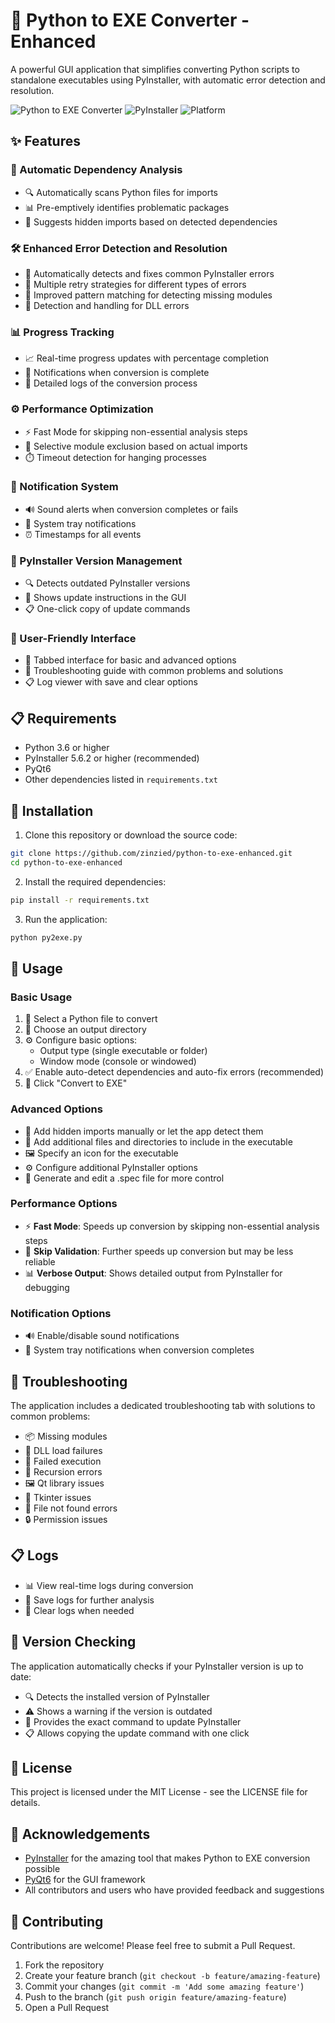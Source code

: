 # 🚀 Python to EXE Converter - Enhanced

A powerful GUI application that simplifies converting Python scripts to standalone executables using PyInstaller, with automatic error detection and resolution.

![Python to EXE Converter](https://img.shields.io/badge/Python-to_EXE-blue)
![PyInstaller](https://img.shields.io/badge/PyInstaller-Enhanced-green)
![Platform](https://img.shields.io/badge/Platform-Windows-lightgrey)

## ✨ Features

### 🔄 Automatic Dependency Analysis
- 🔍 Automatically scans Python files for imports
- 📊 Pre-emptively identifies problematic packages
- 🧩 Suggests hidden imports based on detected dependencies

### 🛠️ Enhanced Error Detection and Resolution
- 🔧 Automatically detects and fixes common PyInstaller errors
- 🔄 Multiple retry strategies for different types of errors
- 🧪 Improved pattern matching for detecting missing modules
- 🔌 Detection and handling for DLL errors

### 📊 Progress Tracking
- 📈 Real-time progress updates with percentage completion
- 🔔 Notifications when conversion is complete
- 📝 Detailed logs of the conversion process

### ⚙️ Performance Optimization
- ⚡ Fast Mode for skipping non-essential analysis steps
- 🔄 Selective module exclusion based on actual imports
- ⏱️ Timeout detection for hanging processes

### 🔔 Notification System
- 🔊 Sound alerts when conversion completes or fails
- 💬 System tray notifications
- ⏰ Timestamps for all events

### 🔄 PyInstaller Version Management
- 🔍 Detects outdated PyInstaller versions
- 📝 Shows update instructions in the GUI
- 📋 One-click copy of update commands

### 🎨 User-Friendly Interface
- 📑 Tabbed interface for basic and advanced options
- 🔧 Troubleshooting guide with common problems and solutions
- 📋 Log viewer with save and clear options

## 📋 Requirements

- Python 3.6 or higher
- PyInstaller 5.6.2 or higher (recommended)
- PyQt6
- Other dependencies listed in `requirements.txt`

## 🚀 Installation

1. Clone this repository or download the source code:
```bash
git clone https://github.com/zinzied/python-to-exe-enhanced.git
cd python-to-exe-enhanced
```

2. Install the required dependencies:
```bash
pip install -r requirements.txt
```

3. Run the application:
```bash
python py2exe.py
```

## 📖 Usage

### Basic Usage

1. 📂 Select a Python file to convert
2. 📁 Choose an output directory
3. ⚙️ Configure basic options:
   - Output type (single executable or folder)
   - Window mode (console or windowed)
4. ✅ Enable auto-detect dependencies and auto-fix errors (recommended)
5. 🚀 Click "Convert to EXE"

### Advanced Options

- 🧩 Add hidden imports manually or let the app detect them
- 📁 Add additional files and directories to include in the executable
- 🖼️ Specify an icon for the executable
- ⚙️ Configure additional PyInstaller options
- 📝 Generate and edit a .spec file for more control

### Performance Options

- ⚡ **Fast Mode**: Speeds up conversion by skipping non-essential analysis steps
- 🔄 **Skip Validation**: Further speeds up conversion but may be less reliable
- 📊 **Verbose Output**: Shows detailed output from PyInstaller for debugging

### Notification Options

- 🔊 Enable/disable sound notifications
- 💬 System tray notifications when conversion completes

## 🔧 Troubleshooting

The application includes a dedicated troubleshooting tab with solutions to common problems:

- 📦 Missing modules
- 🔌 DLL load failures
- 🚫 Failed execution
- 🔄 Recursion errors
- 🖼️ Qt library issues
- 🧩 Tkinter issues
- 📁 File not found errors
- 🔒 Permission issues

## 📋 Logs

- 📊 View real-time logs during conversion
- 💾 Save logs for further analysis
- 🧹 Clear logs when needed

## 🔄 Version Checking

The application automatically checks if your PyInstaller version is up to date:

- 🔍 Detects the installed version of PyInstaller
- ⚠️ Shows a warning if the version is outdated
- 📝 Provides the exact command to update PyInstaller
- 📋 Allows copying the update command with one click

## 📝 License

This project is licensed under the MIT License - see the LICENSE file for details.

## 🙏 Acknowledgements

- [PyInstaller](https://www.pyinstaller.org/) for the amazing tool that makes Python to EXE conversion possible
- [PyQt6](https://www.riverbankcomputing.com/software/pyqt/) for the GUI framework
- All contributors and users who have provided feedback and suggestions

## 🤝 Contributing

Contributions are welcome! Please feel free to submit a Pull Request.

1. Fork the repository
2. Create your feature branch (`git checkout -b feature/amazing-feature`)
3. Commit your changes (`git commit -m 'Add some amazing feature'`)
4. Push to the branch (`git push origin feature/amazing-feature`)
5. Open a Pull Request
